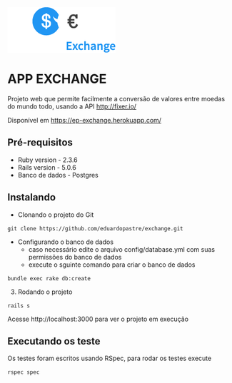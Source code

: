 ![alt text](https://raw.githubusercontent.com/eduardopastre/exchange/master/public/logo.png)

# APP EXCHANGE

Projeto web que permite facilmente a conversão de valores entre moedas do mundo todo, usando a API http://fixer.io/

Disponível em https://ep-exchange.herokuapp.com/

## Pré-requisitos

* Ruby version - 2.3.6
* Rails version - 5.0.6
* Banco de dados - Postgres

## Instalando

* Clonando o projeto do Git
```
git clone https://github.com/eduardopastre/exchange.git
```

* Configurando o banco de dados
  * caso necessário edite o arquivo config/database.yml com suas permissões do banco de dados
  * execute o sguinte comando para criar o banco de dados
```
bundle exec rake db:create
```

3. Rodando o projeto
```
rails s
```
Acesse http://localhost:3000 para ver o projeto em execução

## Executando os teste

Os testes foram escritos usando RSpec, para rodar os testes execute
```
rspec spec
```
